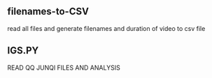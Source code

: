 ## filenames-to-CSV
read all files and generate filenames and duration of video to csv file 
## IGS.PY
READ QQ JUNQI FILES AND ANALYSIS
